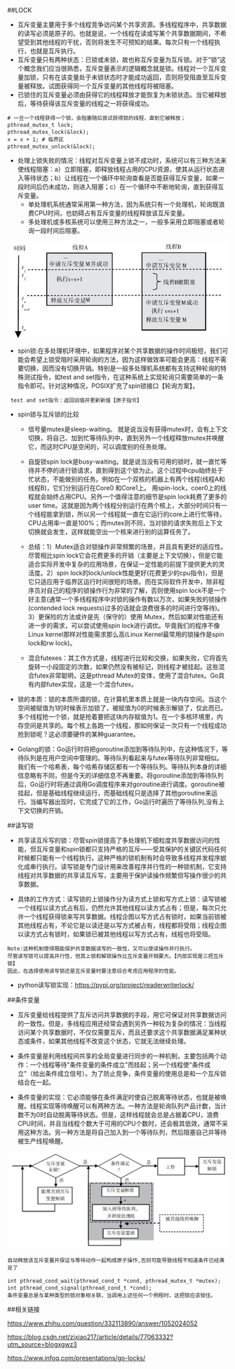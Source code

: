 

##LOCK

* 互斥变量主要用于多个线程竞争访问某个共享资源。多线程程序中，共享数据的读写必须是原子的。也就是说，一个线程在读或写某个共享数据期间，不希望受到其他线程的干扰，否则将发生不可预知的结果。每次只有一个线程执行，也就是互斥执行。
* 互斥变量只有两种状态：已锁或未锁，故也称互斥变量为互斥锁。对于“锁”这个概念我们应当很熟悉，互斥变量表示的逻辑概念就是锁。线程对一个互斥变量加锁，只有在该变量处于未锁状态时才能成功返回，否则将受阻直至互斥变量被释放。试图获得同一个互斥变量的其他线程将被阻塞。
* 已锁住的互斥变量必须由获得它的线程释放才能恢复为未锁状态。当它被释放后，等待获得该互斥变量的线程之一将获得成功。


```
# 一旦一个线程获得一个锁，会阻塞随后尝试获得锁的线程，直到它被释放；
pthread_mutex_t lock;
pthread_mutex_lock(&lock);
x = x + 1; # 临界区
pthread_mutex_unlock(&lock);
```

* 处理上锁失败的情况：线程对互斥变量上锁不成功时，系统可以有三种方法来使线程阻塞：a）立即阻塞，即释放线程占用的CPU资源，使其从运行状态进入等待状态；b）让线程在一个循环中轮询查看是否能获得互斥变量，如果一段时间后仍未成功，则进入阻塞；c）在一个循环中不断地轮询，直到获得互斥变量。
    * 单处理机系统通常采用第一种方法，因为系统只有一个处理机，轮询既浪费CPU时间，也妨碍占有互斥变量的线程释放该互斥变量。
    * 多处理机或多核系统可以使用三种方法之一，一般多采用立即阻塞或者轮询一段时间后阻塞。    

![avatar](static/1.jpg)

* spin锁:在多处理机环境中，如果程序对某个共享数据的操作时间极短，我们可能会希望上锁受阻时采用轮询的方法，因为这样做效率可能会更高：线程不需要切换，因而没有切换开销。特别是一般多处理机系统都有支持这种轮询的特殊测试指令，如test and set指令，在这种系统上实现轮询只需要简单的一条指令即可。针对这种情况，POSIX扩充了spin锁接口【轮询方案】。


```
 test and set指令：返回旧值并更新新值【原子指令】
```

* spin锁与互斥锁的比较

    * 信号量mutex是sleep-waiting。 就是说当没有获得mutex时，会有上下文切换，将自己、加到忙等待队列中，直到另外一个线程释放mutex并唤醒它，而这时CPU是空闲的，可以调度别的任务处理。
    * 自旋锁spin lock是busy-waiting。就是说当没有可用的锁时，就一直忙等待并不停的进行锁请求，直到得到这个锁为止。这个过程中cpu始终处于忙状态，不能做别的任务。例如在一个双核的机器上有两个线程(线程A和线程B)，它们分别运行在Core0 和Core1上。 用spin-lock，coer0上的线程就会始终占用CPU。另外一个值得注意的细节是spin lock耗费了更多的user time。这就是因为两个线程分别运行在两个核上，大部分时间只有一个线程能拿到锁，所以另一个线程就一直在它运行的core上进行忙等待，CPU占用率一直是100%；而mutex则不同，当对锁的请求失败后上下文切换就会发生，这样就能空出一个核来进行别的运算任务了。
    
    * 总结：1）Mutex适合对锁操作非常频繁的场景，并且具有更好的适应性。尽管相比spin lock它会花费更多的开销（主要是上下文切换），但是它能适合实际开发中复杂的应用场景，在保证一定性能的前提下提供更大的灵活度。2）spin lock的lock/unlock性能更好(花费更少的cpu指令)，但是它只适应用于临界区运行时间很短的场景。而在实际软件开发中，除非程序员对自己的程序的锁操作行为非常的了解，否则使用spin lock不是一个好主意(通常一个多线程程序中对锁的操作有数以万次，如果失败的锁操作(contended lock requests)过多的话就会浪费很多的时间进行空等待)。3）更保险的方法或许是先（保守的）使用 Mutex，然后如果对性能还有进一步的需求，可以尝试使用spin lock进行调优。毕竟我们的程序不像Linux kernel那样对性能需求那么高(Linux Kernel最常用的锁操作是spin lock和rw lock)。
    
    * 混合futexes：其工作方式是，线程进行比较和交换，如果失败，它将首先旋转一小段固定的次数，如果仍然没有被标记，则线程才被挂起。这些混合futex非常聪明，这是pthread Mutex的变体，使用了混合futex。Go具有内部futex实现，这是一个混合futex。
    
* 锁的本质：锁的本质所谓的锁，在计算机里本质上就是一块内存空间。当这个空间被赋值为1的时候表示加锁了，被赋值为0的时候表示解锁了，仅此而已。多个线程抢一个锁，就是抢着要把这块内存赋值为1。在一个多核环境里，内存空间是共享的。每个核上各跑一个线程，那如何保证一次只有一个线程成功抢到锁呢？这必须要硬件的某种guarantee。

* Golang的锁：Go运行时将把goroutine添加到等待队列中，在这种情况下，等待队列是在用户空间中管理的。等待队列看起来与futex等待队列非常相似。我们有一个哈希表，每个哈希存储区都有一个等待队列。等待队列本身的详细信息略有不同，但是今天的详细信息不再重要。将goroutine添加到等待队列后，Go运行时将通过调用Go调度程序来对goroutine进行调度。goroutine被挂起，但是基础线程继续运行，而基础线程只是选择了其他goroutine来运行。当编写器出现时，它完成了它的工作，Go运行时遍历了等待队列,没有上下文切换的开销。


##读写锁

* 共享读互斥写的锁：尽管spin锁提高了多处理机下细粒度共享数据访问的性能，但互斥变量和spin锁都只支持严格的互斥——受其保护的关键区代码任何时候都只能有一个线程执行。这种严格的锁机制有时会导致多线程并发程序蜕化成串行执行。读写锁是专门设计用来改善程序并行性的一种锁机制，它支持线程对共享数据的共享读互斥写，主要用于保护读操作频繁但写操作很少的共享数据。

* 具体的工作方式：读写锁的上锁操作分为读方式上锁和写方式上锁：读写锁被一个线程以读方式占有后，仍然允许其他线程以读方式占有；但是，每次只允许一个线程获得锁来写共享数据。线程企图以写方式占有锁时，如果当前锁被其他线程占有，不论它是以读还是以写方式被占有，线程都将受阻；线程企图以读方式占有锁时，如果锁已被其他线程以写方式占有，线程也将受阻。

```
Note:这种机制使得既能保护共享数据读写的一致性，又可以使读操作并行执行。
尽管读写锁可以提高并行性，但其上锁和解锁操作比互斥变量开销要大。【内部实现是三把互斥锁】
因此，在选择使用读写锁还是互斥变量时要注意综合考虑应用程序的性能。
```

* python读写锁实现：https://pypi.org/project/readerwriterlock/ 

##条件变量

* 互斥变量给线程提供了互斥访问共享数据的手段，用它可保证对共享数据访问的一致性。但是，多线程应用还经常会遇到另外一种较为复杂的情况：当线程访问某个共享数据时，不仅仅需要互斥，而且还要求这个共享数据满足某种状态或条件，如果其他线程不改变这个状态，它就无法继续处理。

* 条件变量是利用线程间共享的全局变量进行同步的一种机制，主要包括两个动作：一个线程等待"条件变量的条件成立"而挂起；另一个线程使"条件成立"（给出条件成立信号）。为了防止竞争，条件变量的使用总是和一个互斥锁结合在一起。


* 条件变量的实现：它必须能够在条件满足时使自己脱离等待状态，也就是被唤醒。线程实现等待唤醒可以有两种方法。一种方法是轮询队列产品计数，当计数不为0时自动脱离等待状态。但是，这样线程就会总是占据着CPU，浪费CPU时间，并且当线程个数大于可用的CPU个数时，还会极其低效，通常不采用这种方法。另一种方法是将自己加入到一个等待队列，然后阻塞自己并等待被生产线程唤醒。

![avatar](static/2.jpg)

```
自动释放该互斥变量并保证与等待动作一起构成原子操作,否则可能导致线程不知道条件已经满足了
```

```
int pthread_cond_wait(pthread_cond_t *cond, pthread_mutex_t *mutex);
int pthread_cond_signal(pthread_cond_t *cond);
条件变量总是与某种类型的锁对象相关联，当调用上述任何一个例程时，这把锁应该锁住。
```


##相关链接

https://www.zhihu.com/question/332113890/answer/1052024052

https://blog.csdn.net/zixiao217/article/details/77063332?utm_source=blogxgwz3

https://www.infoq.com/presentations/go-locks/